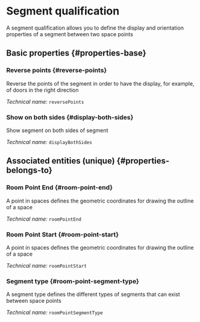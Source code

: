 # Segment qualification
<!--- THIS FILE IS GENERATED PLEASE DO NOT EDIT IT DIRECTLY --->

A segment qualification allows you to define the display and orientation properties of a segment between two space points

<OH code="roomPointSegment"/>






## Basic properties {#properties-base}
    
### Reverse points {#reverse-points}

Reverse the points of the segment in order to have the display, for example, of doors in the right direction

*Technical name:* ```reversePoints```
<PH code="roomPointSegment:reversePoints"/>

### Show on both sides {#display-both-sides}

Show segment on both sides of segment

*Technical name:* ```displayBothSides```
<PH code="roomPointSegment:displayBothSides"/>

    

## Associated entities (unique) {#properties-belongs-to}

###  Room Point End {#room-point-end}

A point in spaces defines the geometric coordinates for drawing the outline of a space

*Technical name:* ```roomPointEnd```
<PH code="roomPointSegment:roomPointEnd"/>

###  Room Point Start {#room-point-start}

A point in spaces defines the geometric coordinates for drawing the outline of a space

*Technical name:* ```roomPointStart```
<PH code="roomPointSegment:roomPointStart"/>

### Segment type {#room-point-segment-type}

A segment type defines the different types of segments that can exist between space points

*Technical name:* ```roomPointSegmentType```
<PH code="roomPointSegment:roomPointSegmentType"/>





